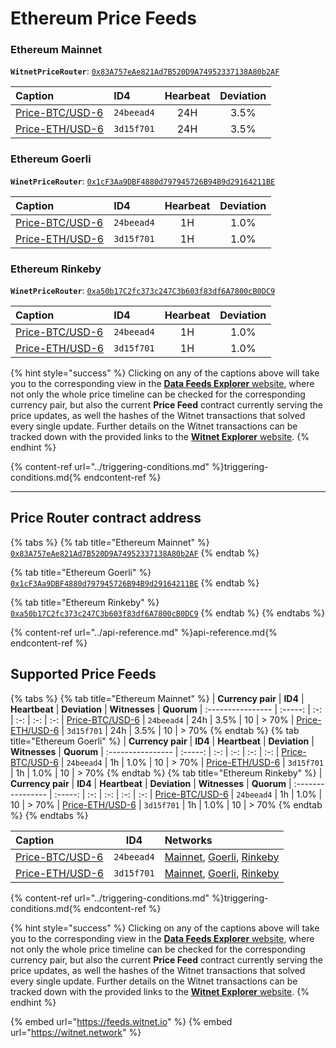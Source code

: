# Ethereum Price Feeds

### Ethereum Mainnet

**`WitnetPriceRouter`**: [`0x83A757eAe821Ad7B520D9A74952337138A80b2AF`](https://etherscan.io/address/0x83a757eae821ad7b520d9a74952337138a80b2af#readContract)

| **Caption** | **ID4** | **Hearbeat** | **Deviation** 
| :- | :- | :-: | :-: 
| [Price-BTC/USD-6](https://feeds.witnet.io/feeds/ethereum-mainnet_btc-usd_6) | `24beead4` | 24H | 3.5% 
| [Price-ETH/USD-6](https://feeds.witnet.io/feeds/ethereum-mainnet_eth-usd_6) | `3d15f701` | 24H | 3.5% 

### Ethereum Goerli

**`WinetPriceRouter`**: [`0x1cF3Aa9DBF4880d797945726B94B9d29164211BE`](https://goerli.etherscan.io/address/0x1cF3Aa9DBF4880d797945726B94B9d29164211BE#readContract)

| **Caption** | **ID4** | **Hearbeat** | **Deviation** 
| :- | :- | :-: | :-: 
| [Price-BTC/USD-6](https://feeds.witnet.io/feeds/ethereum-goerli_btc-usd_6) | `24beead4` | 1H | 1.0% 
| [Price-ETH/USD-6](https://feeds.witnet.io/feeds/ethereum-goerli_eth-usd_6) | `3d15f701` | 1H | 1.0% 

### Ethereum Rinkeby

**`WinetPriceRouter`**: [`0xa50b17C2fc373c247C3b603f83df6A7800cB0DC9`](https://rinkeby.etherscan.io/address/0xa50b17C2fc373c247C3b603f83df6A7800cB0DC9#readContract)

| **Caption** | **ID4** | **Hearbeat** | **Deviation** 
| :- | :- | :-: | :-: 
| [Price-BTC/USD-6](https://feeds.witnet.io/feeds/ethereum-rinkeby_btc-usd_6) | `24beead4` | 1H | 1.0% 
| [Price-ETH/USD-6](https://feeds.witnet.io/feeds/ethereum-rinkeby_eth-usd_6) | `3d15f701` | 1H | 1.0% 

{% hint style="success" %}
Clicking on any of the captions above will take you to the corresponding view in the [**Data Feeds Explorer** website](https://feeds.witnet.io), where not only the whole price timeline can be checked for the corresponding currency pair, but also the current **Price Feed** contract currently serving the price updates, as well the hashes of the Witnet transactions that solved every single update. Further details on the Witnet transactions can be tracked down with the provided links to the [**Witnet Explorer** website](https://witnet.network/).
{% endhint %}

{% content-ref url="../triggering-conditions.md" %}triggering-conditions.md{% endcontent-ref %}


---

## Price Router contract address
{% tabs %}
{% tab title="Ethereum Mainnet" %}
[`0x83A757eAe821Ad7B520D9A74952337138A80b2AF`](https://etherscan.io/address/0x83a757eae821ad7b520d9a74952337138a80b2af#readContract)
{% endtab %}

{% tab title="Ethereum Goerli" %}
[`0x1cF3Aa9DBF4880d797945726B94B9d29164211BE`](https://goerli.etherscan.io/address/0x1cF3Aa9DBF4880d797945726B94B9d29164211BE#readContract)
{% endtab %}

{% tab title="Ethereum Rinkeby" %}
[`0xa50b17C2fc373c247C3b603f83df6A7800cB0DC9`](https://rinkeby.etherscan.io/address/0xa50b17C2fc373c247C3b603f83df6A7800cB0DC9#readContract) 
{% endtab %}
{% endtabs %}

{% content-ref url="../api-reference.md" %}api-reference.md{% endcontent-ref %}

## Supported Price Feeds 
{% tabs %}
{% tab title="Ethereum Mainnet" %}
| **Currency pair** | **ID4** | **Heartbeat** | **Deviation** | **Witnesses** | **Quorum**
| :---------------- | :-----: | :-: | :-: | :-: | :-:
| [Price-BTC/USD-6](https://feeds.witnet.io/feeds/ethereum-mainnet_btc-usd_6) | `24beead4` | 24h | 3.5% | 10 | > 70%
| [Price-ETH/USD-6](https://feeds.witnet.io/feeds/ethereum-mainnet_eth-usd_6) | `3d15f701` | 24h | 3.5% | 10 | > 70% 
{% endtab %}
{% tab title="Ethereum Goerli" %}
| **Currency pair** | **ID4** | **Heartbeat** | **Deviation** | **Witnesses** | **Quorum**
| :---------------- | :-----: | :-: | :-: | :-: | :-:
| [Price-BTC/USD-6](https://feeds.witnet.io/feeds/ethereum-goerli_btc-usd_6) | `24beead4` | 1h | 1.0% | 10 | > 70%
| [Price-ETH/USD-6](https://feeds.witnet.io/feeds/ethereum-goerli_eth-usd_6) | `3d15f701` | 1h | 1.0% | 10 | > 70%
{% endtab %}
{% tab title="Ethereum Rinkeby" %}
| **Currency pair** | **ID4** | **Heartbeat** | **Deviation** | **Witnesses** | **Quorum**
| :---------------- | :-----: | :-: | :-: | :-: | :-:
| [Price-BTC/USD-6](https://feeds.witnet.io/feeds/ethereum-rinkeby_btc-usd_6) | `24beead4` | 1h | 1.0% | 10 | > 70%
| [Price-ETH/USD-6](https://feeds.witnet.io/feeds/ethereum-rinkeby_eth-usd_6) | `3d15f701` | 1h | 1.0% | 10 | > 70%
{% endtab %}
{% endtabs %}

| **Caption** | **ID4** | **Networks**
| :- | :-----: | :-
| [Price-BTC/USD-6](https://github.com/witnet/witnet-price-feed-examples/blob/master/requests/BtcUsdPrice.js) | `24beead4` | [Mainnet](https://feeds.witnet.io/feeds/ethereum-mainnet_btc-usd_6), [Goerli](https://feeds.witnet.io/feeds/ethereum-goerli_btc-usd_6), [Rinkeby](https://feeds.witnet.io/feeds/ethereum-rinkeby_btc-usd_6)
| [Price-ETH/USD-6](https://github.com/witnet/witnet-price-feed-examples/blob/master/requests/EthUsdPrice.js) | `3d15f701` | [Mainnet](https://feeds.witnet.io/feeds/ethereum-mainnet_eth-usd_6), [Goerli](https://feeds.witnet.io/feeds/ethereum-goerli_eth-usd_6), [Rinkeby](https://feeds.witnet.io/feeds/ethereum-rinkeby_eth-usd_6)

{% content-ref url="../triggering-conditions.md" %}triggering-conditions.md{% endcontent-ref %}

{% hint style="success" %}
Clicking on any of the captions above will take you to the corresponding view in the [**Data Feeds Explorer** website](https://feeds.witnet.io), where not only the whole price timeline can be checked for the corresponding currency pair, but also the current **Price Feed** contract currently serving the price updates, as well the hashes of the Witnet transactions that solved every single update. Further details on the Witnet transactions can be tracked down with the provided links to the [**Witnet Explorer** website](https://witnet.network/).
{% endhint %}

{% embed url="https://feeds.witnet.io" %}
{% embed url="https://witnet.network" %}
